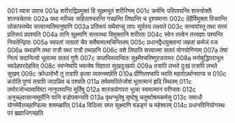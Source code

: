 001  	व्यास उवाच
001a	शरीराद्विप्रमुक्तं हि सूक्ष्मभूतं शरीरिणम्
001c	कर्मभिः परिपश्यन्ति शास्त्रोक्तैः शास्त्रचेतसः
002a	यथा मरीच्यः सहिताश्चरन्ति गच्छन्ति तिष्ठन्ति च दृश्यमानाः
002c	देहैर्विमुक्ता विचरन्ति लोकांस्तथैव सत्त्वान्यतिमानुषाणि
003a	प्रतिरूपं यथैवाप्सु तापः सूर्यस्य लक्ष्यते
003c	सत्त्ववांस्तु तथा सत्त्वं प्रतिरूपं प्रपश्यति
004a	तानि सूक्ष्माणि सत्त्वस्था विमुक्तानि शरीरतः
004c	स्वेन तत्त्वेन तत्त्वज्ञाः पश्यन्ति नियतेन्द्रियाः
005a	स्वपतां जाग्रतां चैव सर्वेषामात्मचिन्तितम्
005c	प्रधानद्वैधयुक्तानां जहतां कर्मजं रजः
006a	यथाहनि तथा रात्रौ यथा रात्रौ तथाहनि
006c	वशे तिष्ठति सत्त्वात्मा सततं योगयोगिनाम्
007a	तेषां नित्यं सदानित्यो भूतात्मा सततं गुणैः
007c	सप्तभिस्त्वन्वितः सूक्ष्मैश्चरिष्णुरजरामरः
008a	मनोबुद्धिपराभूतः स्वदेहपरदेहवित्
008c	स्वप्नेष्वपि भवत्येष विज्ञाता सुखदुःखयोः
009a	तत्रापि लभते दुःखं तत्रापि लभते सुखम्
009c	क्रोधलोभौ तु तत्रापि कृत्वा व्यसनमर्छति
010a	प्रीणितश्चापि भवति महतोऽर्थानवाप्य च
010c	करोति पुण्यं तत्रापि जाग्रन्निव च पश्यति
011a	तमेवमतितेजोंशं भूतात्मानं हृदि स्थितम्
011c	तमोरजोभ्यामाविष्टा नानुपश्यन्ति मूर्तिषु
012a	शास्त्रयोगपरा भूत्वा स्वमात्मानं परीप्सवः
012c	अनुच्छ्वासान्यमूर्तीनि यानि वज्रोपमान्यपि
013a	पृथग्भूतेषु सृष्टेषु चतुर्ष्वाश्रमकर्मसु
013c	समाधौ योगमेवैतच्छाण्डिल्यः शममब्रवीत्
014a	विदित्वा सप्त सूक्ष्माणि षडङ्गं च महेश्वरम्
014c	प्रधानविनियोगस्थः परं ब्रह्माधिगच्छति

